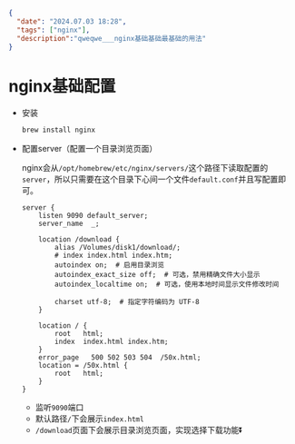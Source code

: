 ```json
{
  "date": "2024.07.03 18:28",
  "tags": ["nginx"],
  "description":"qweqwe___nginx基础基础最基础的用法"
}
```
# nginx基础配置

- 安装

  ```bash
  brew install nginx
  ```

- 配置server（配置一个目录浏览页面）

  nginx会从`/opt/homebrew/etc/nginx/servers/`这个路径下读取配置的`server`，所以只需要在这个目录下心间一个文件`default.conf`并且写配置即可。

  ```
  server {
      listen 9090 default_server;
      server_name  _;
  
      location /download {
          alias /Volumes/disk1/download/;
          # index index.html index.htm;
          autoindex on;  # 启用目录浏览
          autoindex_exact_size off;  # 可选，禁用精确文件大小显示
          autoindex_localtime on;  # 可选，使用本地时间显示文件修改时间
  
          charset utf-8;  # 指定字符编码为 UTF-8
      }
  
      location / {
          root   html;
          index  index.html index.htm;
      }
      error_page   500 502 503 504  /50x.html;
      location = /50x.html {
          root   html;
      }
  }
  ```

  - 监听`9090`端口
  - 默认路径`/`下会展示`index.html`
  - `/download`页面下会展示目录浏览页面，实现选择下载功能⏬